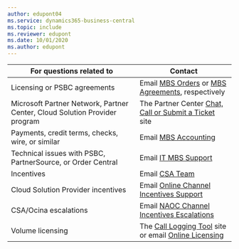 ```yaml
---
author: edupont04
ms.service: dynamics365-business-central
ms.topic: include
ms.reviewer: edupont
ms.date: 10/01/2020
ms.author: edupont
---
```

|For questions related to               |Contact               |
|---------------------------------------|----------------------|
|Licensing or PSBC agreements |Email [MBS Orders](mailto:mbsorder@microsoft.com) or [MBS Agreements](mailto:mbsagree@microsoft.com), respectively |
|Microsoft Partner Network, Partner Center, Cloud Solution Provider program |The Partner Center [Chat, Call or Submit a Ticket](https://partner.microsoft.com/support&data=02) site|
|Payments, credit terms, checks, wire, or similar |Email [MBS Accounting](mailto:msgpar@microsoft.com) |
|Technical issues with PSBC, PartnerSource, or Order Central|Email [IT MBS Support](mailto:itmbssup@microsoft.com)  |
|Incentives |Email [CSA Team](mailto:mbscsa@microsoft.com)|
|Cloud Solution Provider incentives|Email [Online Channel Incentives Support](mailto:ocina@microsoft.com) |
|CSA/Ocina escalations| Email [NAOC Channel Incentives Escalations](mailto:naoccies@microsoft.com) |
|Volume licensing |The [Call Logging Tool](https://clt.partners.extranet.microsoft.com/clt/) site or email [Online Licensing](mailto:mvlohelp@microsoft.com)|